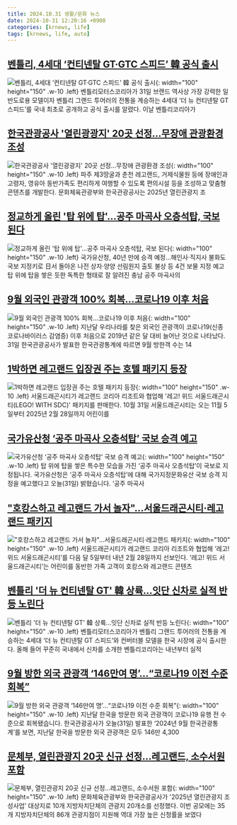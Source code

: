 ```yaml
---
title: 2024.10.31 생활/문화 뉴스
date: 2024-10-31 12:20:16 +0900
categories: [krnews, life]
tags: [krnews, life, auto]
---
```

## [벤틀리, 4세대 ‘컨티넨탈 GT·GTC 스피드’ 韓 공식 출시](https://n.news.naver.com/mnews/article/009/0005388542)

![벤틀리, 4세대 ‘컨티넨탈 GT·GTC 스피드’ 韓 공식 출시](https://mimgnews.pstatic.net/image/origin/009/2024/10/31/5388542.jpg?type=nf220_150){: width="100" height="150" .w-10 .left}
벤틀리모터스코리아가 31일 브랜드 역사상 가장 강력한 일반도로용 모델이자 벤틀리 그랜드 투어러의 전통을 계승하는 4세대 ‘더 뉴 컨티넨탈 GT 스피드’를 국내 최초로 공개하고 공식 출시를 알렸다. 이날 벤틀리코리아가

## [한국관광공사 '열린광광지' 20곳 선정…무장애 관광환경 조성](https://n.news.naver.com/mnews/article/421/0007878722)

![한국관광공사 '열린광광지' 20곳 선정…무장애 관광환경 조성](https://mimgnews.pstatic.net/image/origin/421/2024/10/31/7878722.jpg?type=nf220_150){: width="100" height="150" .w-10 .left}
파주 제3땅굴과 춘천 레고랜드, 거제식물원 등에 장애인과 고령자, 영유아 동반가족도 편리하게 여행할 수 있도록 편의시설 등을 조성하고 맞춤형 콘텐츠를 개발한다. 문화체육관광부와 한국관광공사는 2025년 열린관광지 조

## [정교하게 올린 '탑 위에 탑'…공주 마곡사 오층석탑, 국보 된다](https://n.news.naver.com/mnews/article/001/0015017343)

![정교하게 올린 '탑 위에 탑'…공주 마곡사 오층석탑, 국보 된다](https://mimgnews.pstatic.net/image/origin/001/2024/10/31/15017343.jpg?type=nf220_150){: width="100" height="150" .w-10 .left}
국가유산청, 40년 만에 승격 예정…해인사·직지사 불화도 국보 지정키로 日서 돌아온 나전 상자·양양 선림원지 출토 불상 등 4건 보물 지정 예고 탑 위에 탑을 쌓은 듯한 독특한 형태로 잘 알려진 충남 공주 마곡사의

## [9월 외국인 관광객 100% 회복…코로나19 이후 처음](https://n.news.naver.com/mnews/article/015/0005051187)

![9월 외국인 관광객 100% 회복…코로나19 이후 처음](https://mimgnews.pstatic.net/image/origin/015/2024/10/31/5051187.jpg?type=nf220_150){: width="100" height="150" .w-10 .left}
지난달 우리나라를 찾은 외국인 관광객이 코로나19(신종 코로나바이러스 감염증) 이후 처음으로 2019년 같은 달 대비 늘어난 것으로 나타났다. 31일 한국관광공사가 발표한 한국관광통계에 따르면 9월 방한객 수는 14

## [1박하면 레고랜드 입장권 주는 호텔 패키지 등장](https://n.news.naver.com/mnews/article/014/0005261210)

![1박하면 레고랜드 입장권 주는 호텔 패키지 등장](https://mimgnews.pstatic.net/image/origin/014/2024/10/31/5261210.jpg?type=nf220_150){: width="100" height="150" .w-10 .left}
서울드래곤시티가 레고랜드 코리아 리조트와 협업해 '레고! 위드 서울드래곤시티(LEGO! WITH SDC)' 패키지를 판매한다. 10월 31일 서울드래곤시티는 오는 11월 5일부터 2025년 2월 28일까지 어린이를

## [국가유산청 ‘공주 마곡사 오층석탑’ 국보 승격 예고](https://n.news.naver.com/mnews/article/056/0011829093)

![국가유산청 ‘공주 마곡사 오층석탑’ 국보 승격 예고](https://mimgnews.pstatic.net/image/origin/056/2024/10/31/11829093.jpg?type=nf220_150){: width="100" height="150" .w-10 .left}
탑 위에 탑을 쌓은 특수한 모습을 가진 ‘공주 마곡사 오층석탑’이 국보로 지정됩니다. 국가유산청은 ‘공주 마곡사 오층석탑’에 대해 국가지정문화유산 국보 승격 지정을 예고했다고 오늘(31일) 밝혔습니다. ‘공주 마곡사

## ["호캉스하고 레고랜드 가서 놀자"…서울드래곤시티·레고랜드 패키지](https://n.news.naver.com/mnews/article/018/0005873168)

!["호캉스하고 레고랜드 가서 놀자"…서울드래곤시티·레고랜드 패키지](https://mimgnews.pstatic.net/image/origin/018/2024/10/31/5873168.jpg?type=nf220_150){: width="100" height="150" .w-10 .left}
서울드래곤시티가 레고랜드 코리아 리조트와 협업해 ‘레고! 위드 서울드래곤시티’를 다음 달 5일부터 내년 2월 28일까지 선보인다. ‘레고! 위드 서울드래곤시티’는 어린이를 동반한 가족 고객이 호캉스와 레고랜드 콘텐츠

## [벤틀리 '더 뉴 컨티넨탈 GT' 韓 상륙…잇단 신차로 실적 반등 노린다](https://n.news.naver.com/mnews/article/018/0005872977)

![벤틀리 '더 뉴 컨티넨탈 GT' 韓 상륙…잇단 신차로 실적 반등 노린다](https://mimgnews.pstatic.net/image/origin/018/2024/10/31/5872977.jpg?type=nf220_150){: width="100" height="150" .w-10 .left}
벤틀리모터스코리아가 벤틀리 그랜드 투어러의 전통을 계승하는 4세대 ‘더 뉴 컨티넨탈 GT 스피드’와 컨버터블 모델을 한국 시장에 공식 출시한다. 올해 들어 꾸준히 국내에서 신차를 소개한 벤틀리코리아는 내년부터 실적

## [9월 방한 외국 관광객 ‘146만여 명’…“코로나19 이전 수준 회복”](https://n.news.naver.com/mnews/article/056/0011829159)

![9월 방한 외국 관광객 ‘146만여 명’…“코로나19 이전 수준 회복”](https://mimgnews.pstatic.net/image/origin/056/2024/10/31/11829159.jpg?type=nf220_150){: width="100" height="150" .w-10 .left}
지난달 한국을 방문한 외국 관광객이 코로나19 유행 전 수준으로 회복됐습니다. 한국관광공사가 오늘(31일) 발표한 ‘2024년 9월 한국관광통계’를 보면, 지난달 한국을 방문한 외국 관광객은 모두 146만 4,300

## [문체부, 열린관광지 20곳 신규 선정…레고랜드, 소수서원 포함](https://n.news.naver.com/mnews/article/015/0005051106)

![문체부, 열린관광지 20곳 신규 선정…레고랜드, 소수서원 포함](https://mimgnews.pstatic.net/image/origin/015/2024/10/31/5051106.jpg?type=nf220_150){: width="100" height="150" .w-10 .left}
문화체육관광부와 한국관광공사가 '2025년 열린관광지 조성사업' 대상지로 10개 지방자치단체의 관광지 20개소를 선정했다. 이번 공모에는 35개 지방자치단체의 86개 관광지점이 지원해 역대 가장 높은 신청률을 보였다

